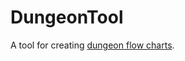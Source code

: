 # DungeonTool
A tool for creating [dungeon flow charts](https://www.youtube.com/playlist?list=PLc38fcMFcV_ul4D6OChdWhsNsYY3NA5B2).
